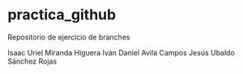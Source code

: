 # practica_github
 Repositorio de ejercicio de branches

Isaac Uriel Miranda Higuera
Iván Daniel Avila Campos
Jesús Ubaldo Sánchez Rojas
